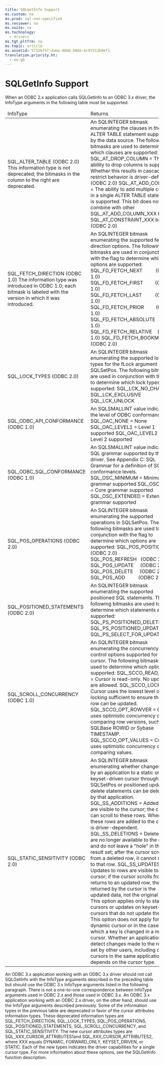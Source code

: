 ```yaml
---
title: SQLGetInfo Support
ms.custom: na
ms.prod: sql-non-specified
ms.reviewer: na
ms.suite: na
ms.technology: 
  - drivers
ms.tgt_pltfrm: na
ms.topic: article
ms.assetid: 57326f57-daba-46b6-b0be-6c97213b9ef1
translation.priority.ht: 
  - en-gb
---
```

# SQLGetInfo Support
<?xml version="1.0" encoding="utf-8"?>
<developerReferenceWithoutSyntaxDocument xmlns="http://ddue.schemas.microsoft.com/authoring/2003/5" xmlns:xlink="http://www.w3.org/1999/xlink" xmlns:xsi="http://www.w3.org/2001/XMLSchema-instance" xsi:schemaLocation="http://ddue.schemas.microsoft.com/authoring/2003/5 http://dduestorage.blob.core.windows.net/ddueschema/developer.xsd">
  <introduction>
    <para>When an ODBC 2.<legacyItalic>x</legacyItalic> application calls <legacyBold>SQLGetInfo</legacyBold> to an ODBC 3<legacyItalic>.x</legacyItalic> driver, the <legacyItalic>InfoType</legacyItalic> arguments in the following table must be supported.</para>
    <table xmlns:caps="http://schemas.microsoft.com/build/caps/2013/11">
      <thead>
        <tr>
          <TD>
            <para>                 <legacyItalic>InfoType</legacyItalic>               </para>
          </TD>
          <TD>
            <para>Returns</para>
          </TD>
        </tr>
      </thead>
      <tbody>
        <tr>
          <TD>
            <para>SQL_ALTER_TABLE (ODBC 2.0)</para>
            <alert class="note">
              <para>This information type is not deprecated; the bitmasks in the column to the right are deprecated.</para>
            </alert>
          </TD>
          <TD>
            <para>An SQLINTEGER bitmask enumerating the clauses in the <legacyBold>ALTER TABLE</legacyBold> statement supported by the data source.</para>
            <para>The following bitmasks are used to determine which clauses are supported:</para>
            <para>SQL_AT_DROP_COLUMN = The ability to drop columns is supported. Whether this results in cascade or restrict behavior is driver-defined. (ODBC 2.0)</para>
            <para>SQL_AT_ADD_COLUMN = The ability to add multiple columns in a single ALTER TABLE statement is supported. This bit does not combine with other SQL_AT_ADD_COLUMN_XXX bits or SQL_AT_CONSTRAINT_XXX bits. (ODBC 2.0) </para>
          </TD>
        </tr>
        <tr>
          <TD>
            <para>SQL_FETCH_DIRECTION (ODBC 1.0)</para>
            <para>The information type was introduced in ODBC 1.0; each bitmask is labeled with the version in which it was introduced.</para>
          </TD>
          <TD>
            <para>An SQLINTEGER bitmask enumerating the supported fetch direction options. </para>
            <para>The following bitmasks are used in conjunction with the flag to determine which options are supported:</para>
            <para>SQL_FD_FETCH_NEXT          (ODBC 1.0) SQL_FD_FETCH_FIRST         (ODBC 1.0) SQL_FD_FETCH_LAST          (ODBC 1.0) SQL_FD_FETCH_PRIOR         (ODBC 1.0) SQL_FD_FETCH_ABSOLUTE   (ODBC 1.0) SQL_FD_FETCH_RELATIVE    (ODBC 1.0) SQL_FD_FETCH_BOOKMARK (ODBC 2.0)</para>
          </TD>
        </tr>
        <tr>
          <TD>
            <para>SQL_LOCK_TYPES (ODBC 2.0)</para>
          </TD>
          <TD>
            <para>An SQLINTEGER bitmask enumerating the supported lock types for the <legacyItalic>fLock</legacyItalic> argument in <legacyBold>SQLSetPos</legacyBold>.</para>
            <para>The following bitmasks are used in conjunction with the flag to determine which lock types are supported:</para>
            <para>SQL_LCK_NO_CHANGE SQL_LCK_EXCLUSIVE SQL_LCK_UNLOCK</para>
          </TD>
        </tr>
        <tr>
          <TD>
            <para>SQL_ODBC_API_CONFORMANCE (ODBC 1.0)</para>
          </TD>
          <TD>
            <para>An SQLSMALLINT value indicating the level of ODBC conformance.</para>
            <para>SQL_OAC_NONE = None</para>
            <para>SQL_OAC_LEVEL1 = Level 1 supported</para>
            <para>SQL_OAC_LEVEL2 = Level 2 supported</para>
          </TD>
        </tr>
        <tr>
          <TD>
            <para>SQL_ODBC_SQL_CONFORMANCE (ODBC 1.0)</para>
          </TD>
          <TD>
            <para>An SQLSMALLINT value indicating SQL grammar supported by the driver. See <legacyLink xlink:href="0ee36f09-59e7-4b94-88ca-7ebc0952a3be">Appendix C: SQL Grammar</legacyLink> for a definition of SQL conformance levels.</para>
            <para>SQL_OSC_MINIMUM = Minimum grammar supported</para>
            <para>SQL_OSC_CORE = Core grammar supported</para>
            <para>SQL_OSC_EXTENDED = Extended grammar supported</para>
          </TD>
        </tr>
        <tr>
          <TD>
            <para>SQL_POS_OPERATIONS (ODBC 2.0)</para>
          </TD>
          <TD>
            <para>An SQLINTEGER bitmask enumerating the supported operations in <legacyBold>SQLSetPos</legacyBold>.</para>
            <para>The following bitmasks are used to in conjunction with the flag to determine which options are supported:</para>
            <para>SQL_POS_POSITION (ODBC 2.0) SQL_POS_REFRESH   (ODBC 2.0) SQL_POS_UPDATE     (ODBC 2.0) SQL_POS_DELETE     (ODBC 2.0) SQL_POS_ADD          (ODBC 2.0)</para>
          </TD>
        </tr>
        <tr>
          <TD>
            <para>SQL_POSITIONED_STATEMENTS (ODBC 2.0)</para>
          </TD>
          <TD>
            <para>An SQLINTEGER bitmask enumerating the supported positioned SQL statements.</para>
            <para>The following bitmasks are used to determine which statements are supported:</para>
            <para>SQL_PS_POSITIONED_DELETE SQL_PS_POSITIONED_UPDATE SQL_PS_SELECT_FOR_UPDATE</para>
          </TD>
        </tr>
        <tr>
          <TD>
            <para>SQL_SCROLL_CONCURRENCY (ODBC 1.0)</para>
          </TD>
          <TD>
            <para>An SQLINTEGER bitmask enumerating the concurrency control options supported for the cursor.</para>
            <para>The following bitmasks are used to determine which options are supported:</para>
            <para>SQL_SCCO_READ_ONLY = Cursor is read-only. No updates are allowed.</para>
            <para>SQL_SCCO_LOCK = Cursor uses the lowest level of locking sufficient to ensure that the row can be updated.</para>
            <para>SQL_SCCO_OPT_ROWVER = Cursor uses optimistic concurrency control, comparing row versions, such as SQLBase ROWID or Sybase TIMESTAMP.</para>
            <para>SQL_SCCO_OPT_VALUES = Cursor uses optimistic concurrency control, comparing values.</para>
          </TD>
        </tr>
        <tr>
          <TD>
            <para>SQL_STATIC_SENSITIVITY (ODBC 2.0)</para>
          </TD>
          <TD>
            <para>An SQLINTEGER bitmask enumerating whether changes made by an application to a static or keyset-driven cursor through <legacyBold>SQLSetPos</legacyBold> or positioned update or delete statements can be detected by that application.</para>
            <para>SQL_SS_ADDITIONS = Added rows are visible to the cursor; the cursor can scroll to these rows. Where these rows are added to the cursor is driver-dependent.</para>
            <para>SQL_SS_DELETIONS = Deleted rows are no longer available to the cursor and do not leave a "hole" in the result set; after the cursor scrolls from a deleted row, it cannot return to that row.</para>
            <para>SQL_SS_UPDATES = Updates to rows are visible to the cursor; if the cursor scrolls from and returns to an updated row, the data returned by the cursor is the updated data, not the original data. This option applies only to static cursors or updates on keyset-driven cursors that do not update the key. This option does not apply for a dynamic cursor or in the case in which a key is changed in a mixed cursor.</para>
            <para>Whether an application can detect changes made to the result set by other users, including other cursors in the same application, depends on the cursor type.</para>
          </TD>
        </tr>
      </tbody>
    </table>
    <para>An ODBC 3<legacyItalic>.x</legacyItalic> application working with an ODBC 3<legacyItalic>.x</legacyItalic> driver should not call <legacyBold>SQLGetInfo</legacyBold> with the <legacyItalic>InfoType</legacyItalic> arguments described in the preceding table but should use the ODBC 3<legacyItalic>.x</legacyItalic> <legacyItalic>InfoType</legacyItalic> arguments listed in the following paragraph. There is not a one-to-one correspondence between <legacyItalic>InfoType</legacyItalic> arguments used in ODBC 2.<legacyItalic>x</legacyItalic> and those used in ODBC 3<legacyItalic>.x</legacyItalic>. An ODBC 3<legacyItalic>.x</legacyItalic> application working with an ODBC 2.<legacyItalic>x</legacyItalic> driver, on the other hand, should use the <legacyItalic>InfoType</legacyItalic> arguments described previously.</para>
    <para>Some of the information types in the previous table are deprecated in favor of the cursor attributes information types. These deprecated information types are SQL_FETCH_DIRECTION, SQL_LOCK_TYPES, SQL_POS_OPERATIONS, SQL_POSITIONED_STATEMENTS, SQL_SCROLL_CONCURRENCY, and SQL_STATIC_SENSITIVITY. The new cursor attributes types are SQL_XXX_CURSOR_ATTRIBUTES1and SQL_XXX_CURSOR_ATTRIBUTES2, where XXX equals DYNAMIC, FORWARD_ONLY, KEYSET_DRIVEN, or STATIC. Each of the new types indicates the driver capabilities for a single cursor type. For more information about these options, see the <legacyLink xlink:href="49dceccc-d816-4ada-808c-4c6138dccb64">SQLGetInfo</legacyLink> function description.</para>
  </introduction>
  <relatedTopics />
</developerReferenceWithoutSyntaxDocument>